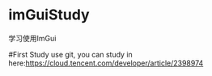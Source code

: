 # imGuiStudy
学习使用ImGui

#First Study use git, you can study in here:https://cloud.tencent.com/developer/article/2398974


